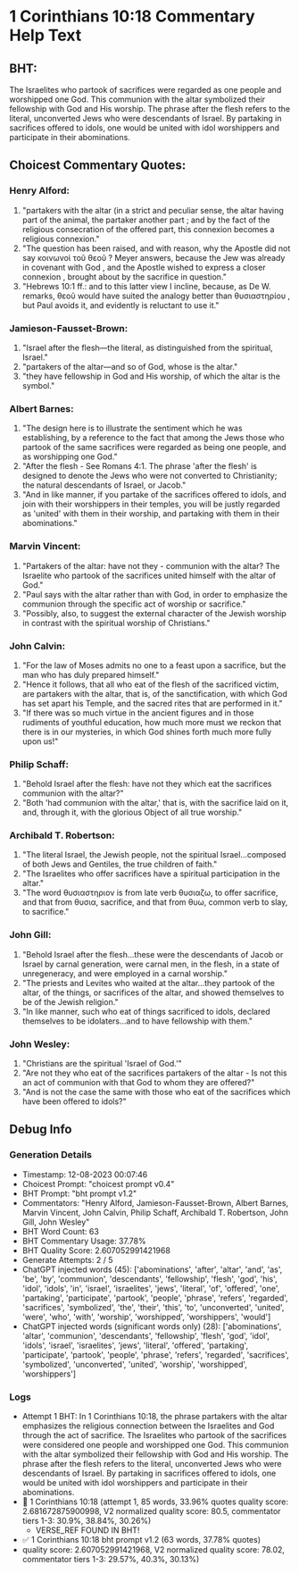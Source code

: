 # 1 Corinthians 10:18 Commentary Help Text

## BHT:
The Israelites who partook of sacrifices were regarded as one people and worshipped one God. This communion with the altar symbolized their fellowship with God and His worship. The phrase after the flesh refers to the literal, unconverted Jews who were descendants of Israel. By partaking in sacrifices offered to idols, one would be united with idol worshippers and participate in their abominations.

## Choicest Commentary Quotes:
### Henry Alford:
1. "partakers with the altar (in a strict and peculiar sense, the altar having part of the animal, the partaker another part ; and by the fact of the religious consecration of the offered part, this connexion becomes a religious connexion." 
2. "The question has been raised, and with reason, why the Apostle did not say κοινωνοὶ τοῦ θεοῦ ? Meyer answers, because the Jew was already in covenant with God , and the Apostle wished to express a closer connexion , brought about by the sacrifice in question."
3. "Hebrews 10:1 ff.: and to this latter view I incline, because, as De W. remarks, θεοῦ would have suited the analogy better than θυσιαστηρίου , but Paul avoids it, and evidently is reluctant to use it."

### Jamieson-Fausset-Brown:
1. "Israel after the flesh—the literal, as distinguished from the spiritual, Israel." 
2. "partakers of the altar—and so of God, whose is the altar."
3. "they have fellowship in God and His worship, of which the altar is the symbol."

### Albert Barnes:
1. "The design here is to illustrate the sentiment which he was establishing, by a reference to the fact that among the Jews those who partook of the same sacrifices were regarded as being one people, and as worshipping one God." 
2. "After the flesh - See Romans 4:1. The phrase 'after the flesh' is designed to denote the Jews who were not converted to Christianity; the natural descendants of Israel, or Jacob."
3. "And in like manner, if you partake of the sacrifices offered to idols, and join with their worshippers in their temples, you will be justly regarded as 'united' with them in their worship, and partaking with them in their abominations."

### Marvin Vincent:
1. "Partakers of the altar: have not they - communion with the altar? The Israelite who partook of the sacrifices united himself with the altar of God."
2. "Paul says with the altar rather than with God, in order to emphasize the communion through the specific act of worship or sacrifice."
3. "Possibly, also, to suggest the external character of the Jewish worship in contrast with the spiritual worship of Christians."

### John Calvin:
1. "For the law of Moses admits no one to a feast upon a sacrifice, but the man who has duly prepared himself."
2. "Hence it follows, that all who eat of the flesh of the sacrificed victim, are partakers with the altar, that is, of the sanctification, with which God has set apart his Temple, and the sacred rites that are performed in it."
3. "If there was so much virtue in the ancient figures and in those rudiments of youthful education, how much more must we reckon that there is in our mysteries, in which God shines forth much more fully upon us!"

### Philip Schaff:
1. "Behold Israel after the flesh: have not they which eat the sacrifices communion with the altar?" 
2. "Both 'had communion with the altar,' that is, with the sacrifice laid on it, and, through it, with the glorious Object of all true worship."

### Archibald T. Robertson:
1. "The literal Israel, the Jewish people, not the spiritual Israel...composed of both Jews and Gentiles, the true children of faith."
2. "The Israelites who offer sacrifices have a spiritual participation in the altar."
3. "The word θυσιαστηριον is from late verb θυσιαζω, to offer sacrifice, and that from θυσια, sacrifice, and that from θυω, common verb to slay, to sacrifice."

### John Gill:
1. "Behold Israel after the flesh...these were the descendants of Jacob or Israel by carnal generation, were carnal men, in the flesh, in a state of unregeneracy, and were employed in a carnal worship." 
2. "The priests and Levites who waited at the altar...they partook of the altar, of the things, or sacrifices of the altar, and showed themselves to be of the Jewish religion." 
3. "In like manner, such who eat of things sacrificed to idols, declared themselves to be idolaters...and to have fellowship with them."

### John Wesley:
1. "Christians are the spiritual 'Israel of God.'"
2. "Are not they who eat of the sacrifices partakers of the altar - Is not this an act of communion with that God to whom they are offered?"
3. "And is not the case the same with those who eat of the sacrifices which have been offered to idols?"


## Debug Info
### Generation Details
- Timestamp: 12-08-2023 00:07:46
- Choicest Prompt: "choicest prompt v0.4"
- BHT Prompt: "bht prompt v1.2"
- Commentators: "Henry Alford, Jamieson-Fausset-Brown, Albert Barnes, Marvin Vincent, John Calvin, Philip Schaff, Archibald T. Robertson, John Gill, John Wesley"
- BHT Word Count: 63
- BHT Commentary Usage: 37.78%
- BHT Quality Score: 2.607052991421968
- Generate Attempts: 2 / 5
- ChatGPT injected words (45):
	['abominations', 'after', 'altar', 'and', 'as', 'be', 'by', 'communion', 'descendants', 'fellowship', 'flesh', 'god', 'his', 'idol', 'idols', 'in', 'israel', 'israelites', 'jews', 'literal', 'of', 'offered', 'one', 'partaking', 'participate', 'partook', 'people', 'phrase', 'refers', 'regarded', 'sacrifices', 'symbolized', 'the', 'their', 'this', 'to', 'unconverted', 'united', 'were', 'who', 'with', 'worship', 'worshipped', 'worshippers', 'would']
- ChatGPT injected words (significant words only) (28):
	['abominations', 'altar', 'communion', 'descendants', 'fellowship', 'flesh', 'god', 'idol', 'idols', 'israel', 'israelites', 'jews', 'literal', 'offered', 'partaking', 'participate', 'partook', 'people', 'phrase', 'refers', 'regarded', 'sacrifices', 'symbolized', 'unconverted', 'united', 'worship', 'worshipped', 'worshippers']

### Logs
- Attempt 1 BHT: In 1 Corinthians 10:18, the phrase partakers with the altar emphasizes the religious connection between the Israelites and God through the act of sacrifice. The Israelites who partook of the sacrifices were considered one people and worshipped one God. This communion with the altar symbolized their fellowship with God and His worship. The phrase after the flesh refers to the literal, unconverted Jews who were descendants of Israel. By partaking in sacrifices offered to idols, one would be united with idol worshippers and participate in their abominations.
- 🔄 1 Corinthians 10:18 (attempt 1, 85 words, 33.96% quotes quality score: 2.681672875900998, V2 normalized quality score: 80.5, commentator tiers 1-3: 30.9%, 38.84%, 30.26%) 
	- VERSE_REF FOUND IN BHT!
- ✅ 1 Corinthians 10:18 bht prompt v1.2 (63 words, 37.78% quotes)
- quality score: 2.607052991421968, V2 normalized quality score: 78.02, commentator tiers 1-3: 29.57%, 40.3%, 30.13%)
